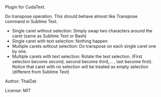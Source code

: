 Plugin for CudaText. 

Do transpose operation. This should behave almost like Transpose command in Sublime Text.

* Single caret without selection: Simply swap two characters around the caret (same as Sublime Text or Bash)
* Single caret with text selection: Nothing happen
* Multiple carets without selection: Do transpose on each single caret one by one.
* Multiple carets with text selection: Rotate the text selection. (First selection become second, second become third,... , last become first). Notice that caret with no selection will be treated as empty selection (different from Sublime Text)

Author: ThaiDat

License: MIT